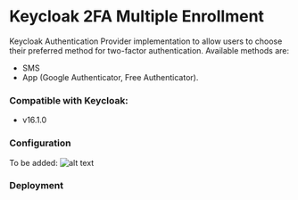 # Keycloak 2FA Multiple Enrollment

Keycloak Authentication Provider implementation to allow users to choose their preferred method for two-factor authentication.
Available methods are:
- SMS
- App (Google Authenticator, Free Authenticator).

### Compatible with Keycloak:
- v16.1.0

### Configuration
To be added:
![alt text](https://i.ibb.co/mJQ5mSw/image-6.png)


### Deployment

